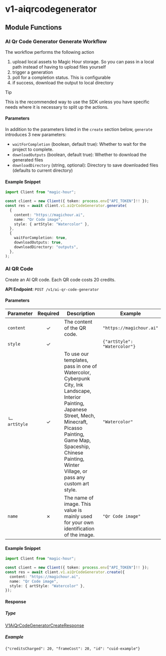 # v1-aiqrcodegenerator

## Module Functions

<!-- CUSTOM DOCS START -->
### AI Qr Code Generator Generate Workflow <a name="generate"></a>

The workflow performs the following action

1. upload local assets to Magic Hour storage. So you can pass in a local path instead of having to upload files yourself
2. trigger a generation
3. poll for a completion status. This is configurable
4. if success, download the output to local directory

> [!TIP]
> This is the recommended way to use the SDK unless you have specific needs where it is necessary to split up the actions.

#### Parameters

In addition to the parameters listed in the `create` section below, `generate` introduces 3 new parameters:

- `waitForCompletion` (boolean, default true): Whether to wait for the project to complete.
- `downloadOutputs` (boolean, default true): Whether to download the generated files
- `downloadDirectory` (string, optional): Directory to save downloaded files (defaults to current directory)

#### Example Snippet

```typescript
import Client from "magic-hour";

const client = new Client({ token: process.env["API_TOKEN"]!! });
const res = await client.v1.aiQrCodeGenerator.generate(
  {
    content: "https://magichour.ai",
    name: "Qr Code image",
    style: { artStyle: "Watercolor" },
  },
  {
    waitForCompletion: true,
    downloadOutputs: true,
    downloadDirectory: "outputs",
  },
);

```

<!-- CUSTOM DOCS END -->

### AI QR Code <a name="create"></a>

Create an AI QR code. Each QR code costs 20 credits.

**API Endpoint**: `POST /v1/ai-qr-code-generator`

#### Parameters

| Parameter | Required | Description | Example |
|-----------|:--------:|-------------|--------|
| `content` | ✓ | The content of the QR code. | `"https://magichour.ai"` |
| `style` | ✓ |  | `{"artStyle": "Watercolor"}` |
| `└─ artStyle` | ✓ | To use our templates, pass in one of Watercolor, Cyberpunk City, Ink Landscape, Interior Painting, Japanese Street, Mech, Minecraft, Picasso Painting, Game Map, Spaceship, Chinese Painting, Winter Village, or pass any custom art style. | `"Watercolor"` |
| `name` | ✗ | The name of image. This value is mainly used for your own identification of the image. | `"Qr Code image"` |

#### Example Snippet

```typescript
import Client from "magic-hour";

const client = new Client({ token: process.env["API_TOKEN"]!! });
const res = await client.v1.aiQrCodeGenerator.create({
  content: "https://magichour.ai",
  name: "Qr Code image",
  style: { artStyle: "Watercolor" },
});

```

#### Response

##### Type
[V1AiQrCodeGeneratorCreateResponse](/src/types/v1-ai-qr-code-generator-create-response.ts)

##### Example
`{"creditsCharged": 20, "frameCost": 20, "id": "cuid-example"}`

